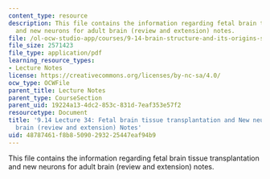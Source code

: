 ```yaml
---
content_type: resource
description: This file contains the information regarding fetal brain tissue transplantation
  and new neurons for adult brain (review and extension) notes.
file: /ol-ocw-studio-app/courses/9-14-brain-structure-and-its-origins-spring-2014/48787461f8b85090293225447eaf94b9_MIT9_14S14_Lecture34.pdf
file_size: 2571423
file_type: application/pdf
learning_resource_types:
- Lecture Notes
license: https://creativecommons.org/licenses/by-nc-sa/4.0/
ocw_type: OCWFile
parent_title: Lecture Notes
parent_type: CourseSection
parent_uid: 19224a13-4dc2-853c-831d-7eaf353e57f2
resourcetype: Document
title: '9.14 Lecture 34: Fetal brain tissue transplantation and New neurons for adult
  brain (review and extension) Notes'
uid: 48787461-f8b8-5090-2932-25447eaf94b9
---
```

This file contains the information regarding fetal brain tissue transplantation and new neurons for adult brain (review and extension) notes.
